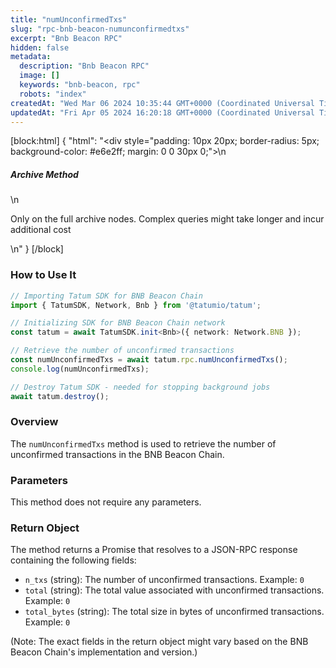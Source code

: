 ```yaml
---
title: "numUnconfirmedTxs"
slug: "rpc-bnb-beacon-numunconfirmedtxs"
excerpt: "Bnb Beacon RPC"
hidden: false
metadata: 
  description: "Bnb Beacon RPC"
  image: []
  keywords: "bnb-beacon, rpc"
  robots: "index"
createdAt: "Wed Mar 06 2024 10:35:44 GMT+0000 (Coordinated Universal Time)"
updatedAt: "Fri Apr 05 2024 16:20:18 GMT+0000 (Coordinated Universal Time)"
---
```

[block:html]
{
  "html": "<div style=\"padding: 10px 20px; border-radius: 5px; background-color: #e6e2ff; margin: 0 0 30px 0;\">\n  <h5>Archive Method</h5>\n  <p>Only on the full archive nodes. Complex queries might take longer and incur additional cost</p>\n</div>"
}
[/block]


### How to Use It

```typescript
// Importing Tatum SDK for BNB Beacon Chain
import { TatumSDK, Network, Bnb } from '@tatumio/tatum';

// Initializing SDK for BNB Beacon Chain network
const tatum = await TatumSDK.init<Bnb>({ network: Network.BNB });

// Retrieve the number of unconfirmed transactions
const numUnconfirmedTxs = await tatum.rpc.numUnconfirmedTxs();
console.log(numUnconfirmedTxs);

// Destroy Tatum SDK - needed for stopping background jobs
await tatum.destroy();
```

### Overview

The `numUnconfirmedTxs` method is used to retrieve the number of unconfirmed transactions in the BNB Beacon Chain.

### Parameters

This method does not require any parameters.

### Return Object

The method returns a Promise that resolves to a JSON-RPC response containing the following fields:

- `n_txs` (string): The number of unconfirmed transactions. Example: `0`
- `total` (string): The total value associated with unconfirmed transactions. Example: `0`
- `total_bytes` (string): The total size in bytes of unconfirmed transactions. Example: `0`

(Note: The exact fields in the return object might vary based on the BNB Beacon Chain's implementation and version.)
